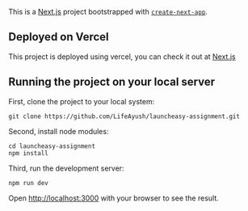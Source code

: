 This is a [Next.js](https://nextjs.org/) project bootstrapped with [`create-next-app`](https://github.com/vercel/next.js/tree/canary/packages/create-next-app).

## Deployed on Vercel

This project is deployed using vercel, you can check it out at [Next.js](https://nextjs.org/)

## Running the project on your local server

First, clone the project to your local system: 

```terminal
git clone https://github.com/LifeAyush/launcheasy-assignment.git
```

Second, install node modules:

```terminal
cd launcheasy-assignment
npm install
```

Third, run the development server:

```terminal
npm run dev
```

Open [http://localhost:3000](http://localhost:3000) with your browser to see the result.
